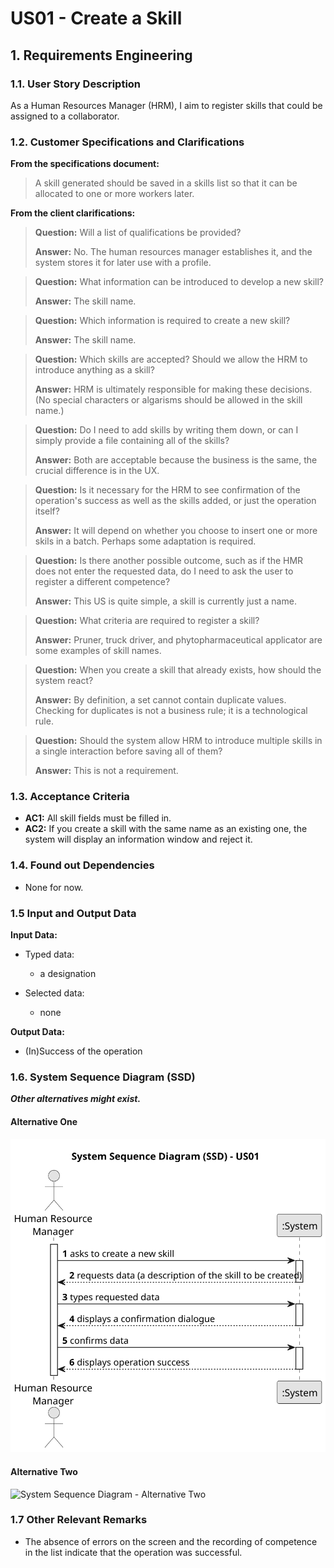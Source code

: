 # US01 - Create a Skill


## 1. Requirements Engineering

### 1.1. User Story Description

As a Human Resources Manager (HRM), I aim to register skills that could be assigned to a collaborator.

### 1.2. Customer Specifications and Clarifications 

**From the specifications document:**

>	A skill generated should be saved in a skills list so that it can be allocated to one or more workers later. 

**From the client clarifications:**

> **Question:** Will a list of qualifications be provided?
>
> **Answer:** No. The human resources manager establishes it, and the system stores it for later use with a profile.

> **Question:** What information can be introduced to develop a new skill?
>
> **Answer:** The skill name.

> **Question:** Which information is required to create a new skill?
>
> **Answer:** The skill name.

> **Question:** Which skills are accepted? Should we allow the HRM to introduce anything as a skill?
>
> **Answer:** HRM is ultimately responsible for making these decisions. (No special characters or algarisms should be allowed in the skill name.)

> **Question:** Do I need to add skills by writing them down, or can I simply provide a file containing all of the skills?
>
> **Answer:** Both are acceptable because the business is the same, the crucial difference is in the UX.

> **Question:** Is it necessary for the HRM to see confirmation of the operation's success as well as the skills added, or just the operation itself?
>
> **Answer:** It will depend on whether you choose to insert one or more skils in a batch. Perhaps some adaptation is required.

> **Question:** Is there another possible outcome, such as if the HMR does not enter the requested data, do I need to ask the user to register a different competence?
>
> **Answer:** This US is quite simple, a skill is currently just a name.

> **Question:**  What criteria are required to register a skill?
>
> **Answer:** Pruner, truck driver, and phytopharmaceutical applicator are some examples of skill names.

> **Question:**  When you create a skill that already exists, how should the system react?
>
> **Answer:** By definition, a set cannot contain duplicate values. Checking for duplicates is not a business rule; it is a technological rule.

> **Question:**  Should the system allow HRM to introduce multiple skills in a single interaction before saving all of them?
>
> **Answer:** This is not a requirement.


### 1.3. Acceptance Criteria

* **AC1:** All skill fields must be filled in.
* **AC2:** If you create a skill with the same name as an existing one, the system will display an information window and reject it.

### 1.4. Found out Dependencies

* None for now.


### 1.5 Input and Output Data

**Input Data:**

* Typed data:
    * a designation


* Selected data:
    * none 

**Output Data:**

* (In)Success of the operation

### 1.6. System Sequence Diagram (SSD)

**_Other alternatives might exist._**

#### Alternative One

![System Sequence Diagram - Alternative One](svg/us01-system-sequence-diagram-alternative-one-System_Sequence_Diagram__SSD____US01.svg)

#### Alternative Two

![System Sequence Diagram - Alternative Two](svg/us01-system-sequence-diagram-alternative-two-System_Sequence_Diagram__SSD____US01.svg)

### 1.7 Other Relevant Remarks

* The absence of errors on the screen and the recording of competence in the list indicate that the operation was successful.

